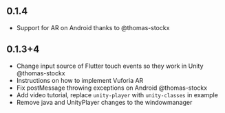 ## 0.1.4

* Support for AR on Android thanks to @thomas-stockx


## 0.1.3+4

* Change input source of Flutter touch events so they work in Unity @thomas-stockx
* Instructions on how to implement Vuforia AR
* Fix postMessage throwing exceptions on Android @thomas-stockx
* Add video tutorial, replace `unity-player` with `unity-classes` in example
* Remove java and UnityPlayer changes to the windowmanager
